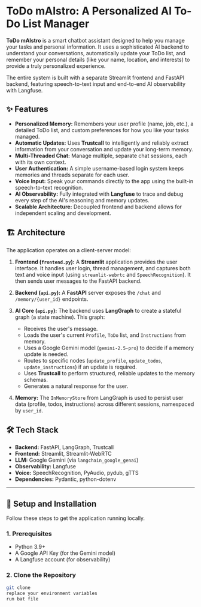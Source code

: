 # ToDo mAIstro: A Personalized AI To-Do List Manager

**ToDo mAIstro** is a smart chatbot assistant designed to help you manage your tasks and personal information. It uses a sophisticated AI backend to understand your conversations, automatically update your ToDo list, and remember your personal details (like your name, location, and interests) to provide a truly personalized experience.

The entire system is built with a separate Streamlit frontend and FastAPI backend, featuring speech-to-text input and end-to-end AI observability with Langfuse.

## ✨ Features

* **Personalized Memory:** Remembers your user profile (name, job, etc.), a detailed ToDo list, and custom preferences for how you like your tasks managed.
* **Automatic Updates:** Uses **Trustcall** to intelligently and reliably extract information from your conversation and update your long-term memory.
* **Multi-Threaded Chat:** Manage multiple, separate chat sessions, each with its own context.
* **User Authentication:** A simple username-based login system keeps memories and threads separate for each user.
* **Voice Input:** Speak your commands directly to the app using the built-in speech-to-text recognition.
* **AI Observability:** Fully integrated with **Langfuse** to trace and debug every step of the AI's reasoning and memory updates.
* **Scalable Architecture:** Decoupled frontend and backend allows for independent scaling and development.

## 🏗️ Architecture

The application operates on a client-server model:

1.  **Frontend (`frontend.py`):** A **Streamlit** application provides the user interface. It handles user login, thread management, and captures both text and voice input (using `streamlit-webrtc` and `SpeechRecognition`). It then sends user messages to the FastAPI backend.

2.  **Backend (`api.py`):** A **FastAPI** server exposes the `/chat` and `/memory/{user_id}` endpoints.

3.  **AI Core (`api.py`):** The backend uses **LangGraph** to create a stateful graph (a state machine). This graph:
    * Receives the user's message.
    * Loads the user's current `Profile`, `ToDo` list, and `Instructions` from memory.
    * Uses a Google Gemini model (`gemini-2.5-pro`) to decide if a memory update is needed.
    * Routes to specific nodes (`update_profile`, `update_todos`, `update_instructions`) if an update is required.
    * Uses **Trustcall** to perform structured, reliable updates to the memory schemas.
    * Generates a natural response for the user.

4.  **Memory:** The `InMemoryStore` from LangGraph is used to persist user data (profile, todos, instructions) across different sessions, namespaced by `user_id`.



## 🛠️ Tech Stack

* **Backend:** FastAPI, LangGraph, Trustcall
* **Frontend:** Streamlit, Streamlit-WebRTC
* **LLM:** Google Gemini (via `langchain_google_genai`)
* **Observability:** Langfuse
* **Voice:** SpeechRecognition, PyAudio, pydub, gTTS
* **Dependencies:** Pydantic, python-dotenv

---

## 🚀 Setup and Installation

Follow these steps to get the application running locally.

### 1. Prerequisites

* Python 3.9+
* A Google API Key (for the Gemini model)
* A Langfuse account (for observability)

### 2. Clone the Repository

```bash
git clone 
replace your environment variables
run bat file 